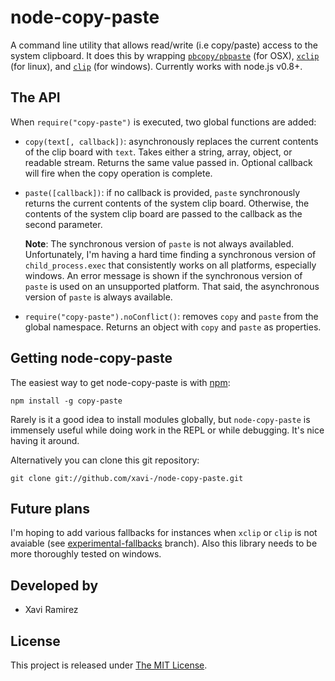 # node-copy-paste

A command line utility that allows read/write (i.e copy/paste) access to the system clipboard.  It does this by wrapping [`pbcopy/pbpaste`](https://developer.apple.com/library/mac/#documentation/Darwin/Reference/Manpages/man1/pbcopy.1.html) (for OSX), [`xclip`](http://www.cyberciti.biz/faq/xclip-linux-insert-files-command-output-intoclipboard/) (for linux), and [`clip`](http://www.labnol.org/software/tutorials/copy-dos-command-line-output-clipboard-clip-exe/2506/) (for windows). Currently works with node.js v0.8+.

## The API

When `require("copy-paste")` is executed, two global functions are added:

- `copy(text[, callback])`: asynchronously replaces the current contents of the clip board with `text`.  Takes either a string, array, object, or readable stream.  Returns the same value passed in. Optional callback will fire when the copy operation is complete.
- `paste([callback])`: if no callback is provided, `paste` synchronously returns the current contents of the system clip board.  Otherwise, the contents of the system clip board are passed to the callback as the second parameter.

	**Note**: The synchronous version of `paste` is not always availabled.  Unfortunately, I'm having a hard time finding a synchronous version of `child_process.exec` that consistently works on all platforms, especially windows.  An error message is shown if the synchronous version of `paste` is used on an unsupported platform.  That said, the asynchronous version of `paste` is always available.

- `require("copy-paste").noConflict()`:  removes `copy` and `paste` from the global namespace.  Returns an object with `copy` and `paste` as properties.

## Getting node-copy-paste

The easiest way to get node-copy-paste is with [npm](http://npmjs.org/):

	npm install -g copy-paste

Rarely is it a good idea to install modules globally, but `node-copy-paste` is immensely useful while doing work in the REPL or while debugging.  It's nice having it around.

Alternatively you can clone this git repository:

	git clone git://github.com/xavi-/node-copy-paste.git

## Future plans

I'm hoping to add various fallbacks for instances when `xclip` or `clip` is not avaiable (see [experimental-fallbacks](https://github.com/xavi-/node-copy-paste/tree/experimental-fallbacks/platform) branch).  Also this library needs to be more thoroughly tested on windows.

## Developed by
* Xavi Ramirez

## License
This project is released under [The MIT License](http://www.opensource.org/licenses/mit-license.php).
